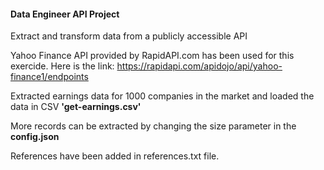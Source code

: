 #### Data Engineer API Project

Extract and transform data from a publicly accessible API

Yahoo Finance API provided by RapidAPI.com has been used for this exercide.
Here is the link: https://rapidapi.com/apidojo/api/yahoo-finance1/endpoints

Extracted earnings data for 1000 companies in the market and loaded the data in CSV **'get-earnings.csv'**

More records can be extracted by changing the size parameter in the **config.json**

References have been added in references.txt file.